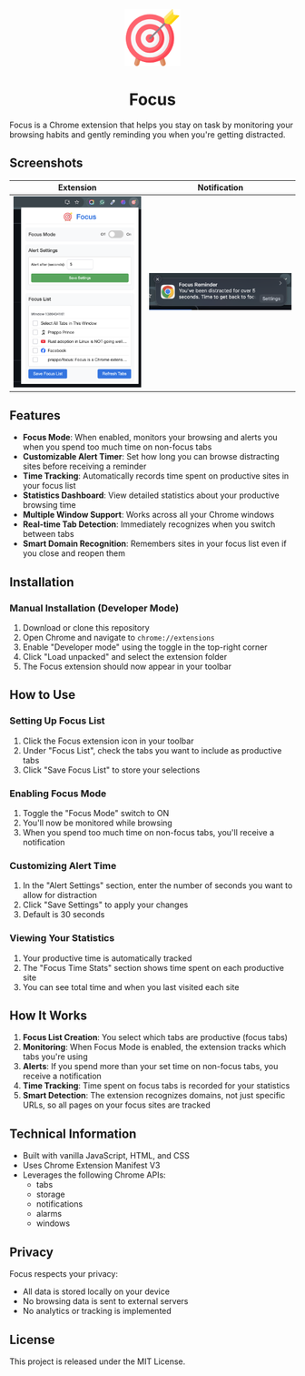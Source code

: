 <p align="center">
  <img width="100" src="images/icon128.png" />
  <h1 align="center">Focus</h1>
</p>


Focus is a Chrome extension that helps you stay on task by monitoring your browsing habits and gently reminding you when you're getting distracted.

## Screenshots

<!-- table of screenshots -->


| Extension | Notification |
|---|---|
| ![Screenshot 1](assets/extension-screenshot.png) | ![Screenshot 2](assets/notification-screenshot.png) |

## Features

- **Focus Mode**: When enabled, monitors your browsing and alerts you when you spend too much time on non-focus tabs
- **Customizable Alert Timer**: Set how long you can browse distracting sites before receiving a reminder
- **Time Tracking**: Automatically records time spent on productive sites in your focus list
- **Statistics Dashboard**: View detailed statistics about your productive browsing time
- **Multiple Window Support**: Works across all your Chrome windows
- **Real-time Tab Detection**: Immediately recognizes when you switch between tabs
- **Smart Domain Recognition**: Remembers sites in your focus list even if you close and reopen them

## Installation

### Manual Installation (Developer Mode)
1. Download or clone this repository
2. Open Chrome and navigate to `chrome://extensions`
3. Enable "Developer mode" using the toggle in the top-right corner
4. Click "Load unpacked" and select the extension folder
5. The Focus extension should now appear in your toolbar

## How to Use

### Setting Up Focus List
1. Click the Focus extension icon in your toolbar
2. Under "Focus List", check the tabs you want to include as productive tabs
3. Click "Save Focus List" to store your selections

### Enabling Focus Mode
1. Toggle the "Focus Mode" switch to ON
2. You'll now be monitored while browsing
3. When you spend too much time on non-focus tabs, you'll receive a notification

### Customizing Alert Time
1. In the "Alert Settings" section, enter the number of seconds you want to allow for distraction
2. Click "Save Settings" to apply your changes
3. Default is 30 seconds

### Viewing Your Statistics
1. Your productive time is automatically tracked
2. The "Focus Time Stats" section shows time spent on each productive site
3. You can see total time and when you last visited each site

## How It Works

1. **Focus List Creation**: You select which tabs are productive (focus tabs)
2. **Monitoring**: When Focus Mode is enabled, the extension tracks which tabs you're using
3. **Alerts**: If you spend more than your set time on non-focus tabs, you receive a notification
4. **Time Tracking**: Time spent on focus tabs is recorded for your statistics
5. **Smart Detection**: The extension recognizes domains, not just specific URLs, so all pages on your focus sites are tracked

## Technical Information

- Built with vanilla JavaScript, HTML, and CSS
- Uses Chrome Extension Manifest V3
- Leverages the following Chrome APIs:
  - tabs
  - storage
  - notifications
  - alarms
  - windows

## Privacy

Focus respects your privacy:
- All data is stored locally on your device
- No browsing data is sent to external servers
- No analytics or tracking is implemented

## License

This project is released under the MIT License.
